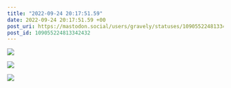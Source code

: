 ```yaml
---
title: "2022-09-24 20:17:51.59"
date: 2022-09-24 20:17:51.59 +00
post_uri: https://mastodon.social/users/gravely/statuses/109055224813342432
post_id: 109055224813342432
---
```




![](/images/109055224069181827.jpg)

![](/images/109055224354205254.jpg)

![](/images/109055224671181010.jpg)

